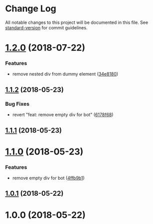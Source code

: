 # Change Log

All notable changes to this project will be documented in this file. See [standard-version](https://github.com/conventional-changelog/standard-version) for commit guidelines.

<a name="1.2.0"></a>
# [1.2.0](https://github.com/Developmint/vue-if-bot/compare/v1.1.2...v1.2.0) (2018-07-22)


### Features

* remove nested div from dummy element ([34e8180](https://github.com/Developmint/vue-if-bot/commit/34e8180))



<a name="1.1.2"></a>
## [1.1.2](https://github.com/Developmint/vue-if-bot/compare/v1.1.1...v1.1.2) (2018-05-23)


### Bug Fixes

* revert "feat: remove empty div for bot" ([6178f68](https://github.com/Developmint/vue-if-bot/commit/6178f68))



<a name="1.1.1"></a>
## [1.1.1](https://github.com/Developmint/vue-if-bot/compare/v1.1.0...v1.1.1) (2018-05-23)



<a name="1.1.0"></a>
# [1.1.0](https://github.com/Developmint/vue-if-bot/compare/v1.0.1...v1.1.0) (2018-05-23)


### Features

* remove empty div for bot ([4ffb9b1](https://github.com/Developmint/vue-if-bot/commit/4ffb9b1))



<a name="1.0.1"></a>
## [1.0.1](https://github.com/Developmint/vue-if-bot/compare/v1.0.0...v1.0.1) (2018-05-22)



<a name="1.0.0"></a>
# 1.0.0 (2018-05-22)
